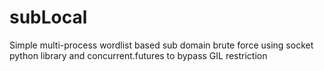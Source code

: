 # subLocal
Simple multi-process wordlist based sub domain brute force using socket python library and concurrent.futures to bypass GIL restriction
